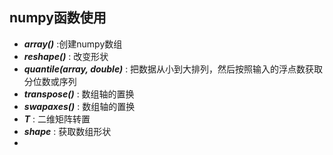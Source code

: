 ## numpy函数使用

- ***array()*** :创建numpy数组
- ***reshape()*** : 改变形状
- ***quantile(array, double)*** : 把数据从小到大排列，然后按照输入的浮点数获取分位数或序列
- ***transpose()*** : 数组轴的置换
- ***swapaxes()*** : 数组轴的置换
- ***T*** : 二维矩阵转置
- ***shape*** : 获取数组形状
- 